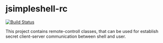 jsimpleshell-rc
===============

[![Build Status](https://travis-ci.org/rainu/jsimpleshell-rc.svg)](https://travis-ci.org/rainu/jsimpleshell-rc)

This project contains remote-controll classes, that can be used for establish secret client-server communication between shell and user.
